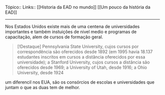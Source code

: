Tópico::
Links:: [[Historia da EAD no mundo]] [[Um pouco da história da EAD]]

---
Nos Estados Unidos existe mais de uma centena de universidades importantes e também instuições de nivel medio e programas de capacitação, alem de cursos de formação geral.

> [!Destaque]
> Pennsylvania  State  University,  cujos cursos  por  correspondência  são  oferecidos  desde  1892  (em 1995  havia  18.137  estudantes  inscritos  em  cursos  a  distância  oferecidos  por  essa  universidade);  a  Stanford  University,  cujos  cursos  a  distância  são  oferecidos  desde  1969;  a  University of Utah, desde 1916; a Ohio University, desde 1924

um diferencil nos EUA, são os consórcios de escolas e universidades que juntam o que as duas tem de melhor.